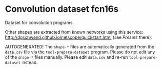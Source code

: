 
# Convolution dataset fcn16s

Dataset for convolution programs.

Other shapes are extracted from known networks using this service:
http://dgschwend.github.io/netscope/quickstart.html (see _Presets_ there).

AUTOGENERATED!
The `shape-*` files are automatically generated from the `data.csv` file via the `tool-prepare-dataset` program.
Please do not edit any of the `shape-*` files manually. Please edit `data.csv` and re-run `tool-prepare-dataset` instead.
